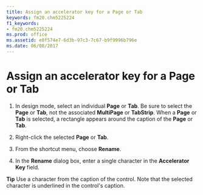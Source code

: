 ```yaml
---
title: Assign an accelerator key for a Page or Tab
keywords: fm20.chm5225224
f1_keywords:
- fm20.chm5225224
ms.prod: office
ms.assetid: e8f574e7-6d3b-97c3-7c67-b9f9996b796e
ms.date: 06/08/2017
---
```



# Assign an accelerator key for a Page or Tab




1. In design mode, select an individual **Page** or **Tab**. Be sure to select the **Page** or **Tab**, not the associated **MultiPage** or **TabStrip**. When a **Page** or **Tab** is selected, a rectangle appears around the caption of the **Page** or **Tab**.
    
2. Right-click the selected **Page** or **Tab**.
    
3. From the shortcut menu, choose **Rename**.
    
4. In the **Rename** dialog box, enter a single character in the **Accelerator Key** field.
    




 **Tip**  Use a character from the caption of the control. Note that the selected character is underlined in the control's caption.


